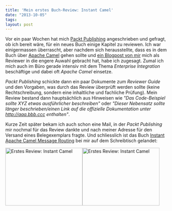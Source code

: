 ```yaml
---
title: 'Mein erstes Buch-Review: Instant Camel'
date: "2013-10-05"
tags: 
layout: post
---
```

Vor ein paar Wochen hat mich [Packt Publishing][0] angeschrieben und gefragt, ob ich bereit wäre, für ein neues Buch einige Kapitel zu reviewen. Ich war einigermassen überrascht, aber nachdem sich herausstellte, dass es in dem Buch über [Apache Camel][1] gehen sollte und [ein Blogpost von mir][2] mich als Reviewer in die engere Auwahl gebracht hat, habe ich zugesagt. Zumal ich mich auch im Büro gerade intensiv mit dem Thema *Enterprise Integration* beschäftige und dabei oft *Apache Camel* einsetze.

*Packt Publishing* schickte dann ein paar Dokumente zum *Reviewer Guide* und den Vorgaben, was durch das Review überprüft werden sollte (keine Rechtschreibung, sondern eine  inhaltliche und fachliche Prüfung). Mein Review bestand dann hauptsächlich aus Hinweisen wie *"Das Code-Beispiel sollte XYZ etwas ausführlicher beschreiben"* oder *"Dieser Nebensatz sollte länger beschrieben/einen Link auf die offizielle Dokumentation unter http://aaa.bbb.ccc enthalten"*.

Kurze Zeit später bekam ich auch schon eine Mail, in der *Packt Publishing* mir nochmal für das Review dankte und nach meiner Adresse für den Versand eines Belegexemplars fragte. Und schliesslich ist das Buch [Instant Apache Camel Message Routing][4] bei mir auf dem Schreibtisch gelandet:

<a href="http://www.flickr.com/photos/cringe/10095817893/" title="Erstes Review: Instant Camel by cringe, on Flickr"><img src="http://farm6.staticflickr.com/5503/10095817893_c7c4e1d36f_m.jpg" width="240" height="180" alt="Erstes Review: Instant Camel"></a><a href="http://www.flickr.com/photos/cringe/10095714814/" title="Erstes Review: Instant Camel by cringe, on Flickr"><img src="http://farm4.staticflickr.com/3675/10095714814_1476d03e40_m.jpg" width="240" height="180" alt="Erstes Review: Instant Camel"></a>

[0]: http://www.packtpub.com/
[1]: https://camel.apache.org/
[2]: /unmarshal-a-csv-file-with-apache-camel/
[4]: http://www.packtpub.com/apache-camel-message-routing/book
